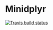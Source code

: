 # Minidplyr

  [![Travis build status](https://travis-ci.org/RivollierG/Minidplyr.svg?branch=master)](https://travis-ci.org/RivollierG/Minidplyr)